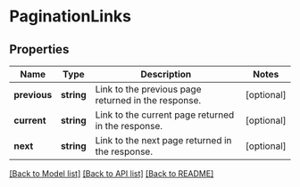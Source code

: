 # PaginationLinks

## Properties
Name | Type | Description | Notes
------------ | ------------- | ------------- | -------------
**previous** | **string** | Link to the previous page returned in the response. | [optional] 
**current** | **string** | Link to the current page returned in the response. | [optional] 
**next** | **string** | Link to the next page returned in the response. | [optional] 

[[Back to Model list]](../README.md#documentation-for-models) [[Back to API list]](../README.md#documentation-for-api-endpoints) [[Back to README]](../README.md)


